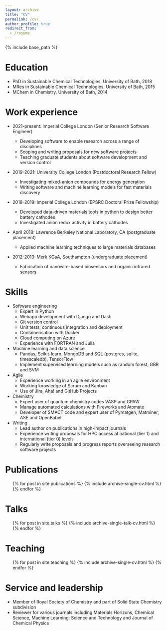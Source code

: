 ```yaml
---
layout: archive
title: "CV"
permalink: /cv/
author_profile: true
redirect_from:
  - /resume
---
```


{% include base_path %}

Education
======

* PhD in Sustainable Chemical Technologies, University of Bath, 2018
* MRes in Sustainable Chemical Technologies, University of Bath, 2015
* MChem in Chemistry, University of Bath, 2014

Work experience
======

* 2021-present: Imperial College London (Senior Research Software Engineer)
  * Developing software to enable research across a range of disciplines
  * Scoping and writing proposals for new software projects
  * Teaching graduate students about software development and version control

* 2019-2021: University College London (Postdoctoral Research Fellow)
  * Investigating mixed-anion compounds for energy generation
  * Writing software and machine learning models for fast materials discovery

* 2018-2019: Imperial College London (EPSRC Doctoral Prize Fellowship)
  * Developed data-driven materials tools in python to design better battery cathodes
  * Investigated anion redox activity in battery cathodes

* April 2018: Lawrence Berkeley National Laboratory, CA (postgraduate placement)
  * Applied machine learning techniques to large materials databases

* 2012-2013: Merk KGaA, Southampton (undergraduate placement)
  * Fabrication of nanowire-based biosensors and organic infrared sensors

Skills
======

* Software engineering
  * Expert in Python
  * Webapp development with Django and Dash
  * Git version control
  * Unit tests, continuous integration and deployment
  * Containerisation with Docker
  * Cloud computing on Azure
  * Experience with FORTRAN and Julia
* Machine learning and data science
  * Pandas, Scikit-learn, MongoDB and SQL (postgres, sqlite, timescaledb), TensorFlow
  * Implement supervised learning models such as random forest, GBR and SVM
* Agile
  * Experience working in an agile environment
  * Working knowledge of Scrum and Kanban
  * Use of Jira, Aha! and GitHub Projects
* Chemistry
  * Expert user of quantum chemistry codes VASP and GPAW
  * Manage automated calculations with Fireworks and Atomate
  * Developer of SMACT code and expert user of Pymatgen, Matminer, ASE and OpenBabel
* Writing
  * Lead author on publications in high-impact journals
  * Experience writing proposals for HPC access at national (tier 1) and international (tier 0) levels
  * Regularly write proposals and progress reports overseeing research software projects

Publications
======

  <ul>{% for post in site.publications %}
    {% include archive-single-cv.html %}
  {% endfor %}</ul>
  
Talks
======

  <ul>{% for post in site.talks %}
    {% include archive-single-talk-cv.html %}
  {% endfor %}</ul>
  
Teaching
======

  <ul>{% for post in site.teaching %}
    {% include archive-single-cv.html %}
  {% endfor %}</ul>
  
Service and leadership
======

* Member of Royal Society of Chemistry and part of Solid State Chemistry subdivision
* Reviewer for various journals including Materials Horizons, Chemical Science, Machine Learning: Science and Technology and Journal of Chemical Physics

